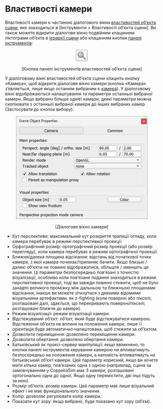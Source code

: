 # Властивості камери

Властивості камери є частиною діалогового вікна [властивостей об’єкта сцени](https://www.coppeliarobotics.com/helpFiles/en/sceneObjectPropertiesDialog.htm), яке знаходиться в [Інструменти > Властивості об’єкта сцени]. Ви також можете відкрити діалогове вікно подвійним клацанням піктограми об’єкта в [ієрархії сцени](https://www.coppeliarobotics.com/helpFiles/en/userInterface.htm#SceneHierarchy) або клацанням кнопки [панелі інструментів](https://www.coppeliarobotics.com/helpFiles/en/userInterface.htm#toolbars):

<p align="center">
<img src="objectPropertyToolbarButton.jpg" />
</p>
<p align="center">[Кнопка панелі інструментів властивостей об’єкта сцени]</p>

У діалоговому вікні властивостей об’єкта сцени клацніть кнопку «Камера», щоб відкрити діалогове вікно камери (кнопка «Камера» з’являється, лише якщо останнім вибраним є [камера](<../Cameras/Cameras.md>)). У діалоговому вікні відображаються налаштування та параметри останньої вибраної камери. Якщо вибрано більше однієї камери, деякі параметри можна скопіювати з останньої вибраної камери до інших вибраних камер (Застосувати до кнопок вибору):

<p align="center">
<img src="cameraProperties1.jpg" />
</p>
<p align="center">[Діалогове вікно камери]</p>

- Кут перспективи: максимальний кут розкриття трапеції огляду, коли камера перебуває в режимі перспективної проекції
- Орфографічний розмір: ортографічний розмір проекції (або розмір перегляду), коли камера перебуває в режимі ортографічної проекції.
- Ближня/далека площина відсікання: відстань від початкової точки камери, з якої камера починає/припиняє бачити. Якщо близькі / далекі об'єкти не повинні відображатися, збільште / зменшіть це значення. Ці параметри безпосередньо пов’язані з точністю візуалізації, особливо коли пов’язане подання знаходиться в режимі перспективної проекції, тоді ви завжди повинні стежити, щоб не було занадто великого проміжку між дальньою та ближньою площинами відсікання, інакше ви можете зіткнутися з деякими відомими візуальними артефактами. як z-fighting (коли поверхні або пікселі, розташовані далі, здається, що перекривають поверхні/пікселі, розташовані ближче до камери).
- Режим візуалізації: режим візуалізації камери.
- Відстежуваний об’єкт: об’єкт, який буде відстежуватися камерою. Відстеження об’єкта не вплине на положення камери, лише її орієнтація буде автоматично налаштована, щоб стежити за об’єктом.
- Дозволити переміщення: дозволено переміщення камери.
- Дозволити обертання: дозволено обертання камери.
- Батьківський як проксі-сервер маніпуляції: якщо ввімкнено, то кнопки панелі інструментів керування камерою не впливатимуть безпосередньо на положення камери, а натомість впливатимуть на батьківський об’єкт камери. Цей параметр корисний, якщо ви хочете мати кілька камер, пов’язаних одна з одною (наприклад, сцена за замовчуванням у CoppeliaSim має 3 камери, розташовані ортогонально одна до одної. Якщо одну перемістити, дві інші підуть за нею).
- Розмір об'єкта: розмір камери. Цей параметр має лише візуальний ефект і не має функціонального значення.
- Колір: дозволяє регулювати колір камери.
- Показати кут зору: якщо вибрано, буде показано кут зору (об’єм).

